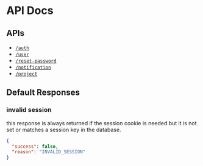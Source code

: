 # API Docs

## APIs

- [`/auth`](auth)
- [`/user`](user)
- [`/reset-password`](reset-password)
- [`/notification`](notification)
- [`/project`](project)

## Default Responses

### invalid session

this response is always returned if the session cookie is needed but it is not set or matches a session key in the
database.

```json
{
  "success": false,
  "reason": "INVALID_SESSION"
}
```